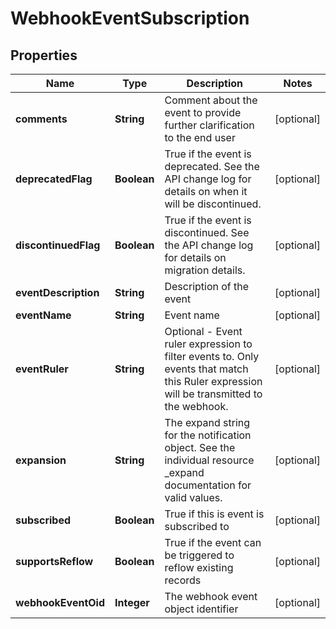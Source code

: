 
# WebhookEventSubscription

## Properties
Name | Type | Description | Notes
------------ | ------------- | ------------- | -------------
**comments** | **String** | Comment about the event to provide further clarification to the end user |  [optional]
**deprecatedFlag** | **Boolean** | True if the event is deprecated.  See the API change log for details on when it will be discontinued. |  [optional]
**discontinuedFlag** | **Boolean** | True if the event is discontinued.  See the API change log for details on migration details. |  [optional]
**eventDescription** | **String** | Description of the event |  [optional]
**eventName** | **String** | Event name |  [optional]
**eventRuler** | **String** | Optional - Event ruler expression to filter events to.  Only events that match this Ruler expression will be transmitted to the webhook. |  [optional]
**expansion** | **String** | The expand string for the notification object.  See the individual resource _expand documentation for valid values. |  [optional]
**subscribed** | **Boolean** | True if this is event is subscribed to |  [optional]
**supportsReflow** | **Boolean** | True if the event can be triggered to reflow existing records |  [optional]
**webhookEventOid** | **Integer** | The webhook event object identifier |  [optional]




